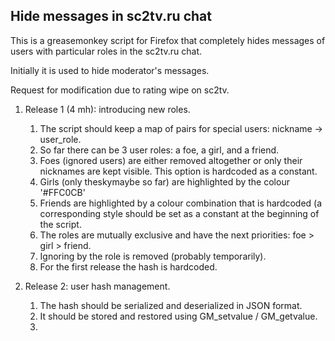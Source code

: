 ## Hide messages in sc2tv.ru chat

This is a greasemonkey script for Firefox that completely hides 
messages of users with particular roles in the sc2tv.ru chat.

Initially it is used to hide moderator's messages.

Request for modification due to rating wipe on sc2tv.

1. Release 1 (4 mh): introducing new roles.
    1. The script should keep a map of pairs for special users: nickname -> user_role.
    2. So far there can be 3 user roles: a foe, a girl, and a friend.
    3. Foes (ignored users) are either removed altogether or only their nicknames are kept visible. This option is hardcoded as a
     constant.
    4. Girls (only theskymaybe so far) are highlighted by the colour '#FFC0CB' 
    5. Friends are highlighted by a colour combination that is hardcoded (a corresponding style should be set as a constant 
     at the beginning of the script.
    6. The roles are mutually exclusive and have the next priorities: foe > girl > friend. 
    7. Ignoring by the role is removed (probably temporarily).
    8. For the first release the hash is hardcoded. 
  
2. Release 2:  user hash management.
    1. The hash should be serialized and deserialized in JSON format.
    2. It should be stored and restored using GM_setvalue / GM_getvalue.
    3. 
